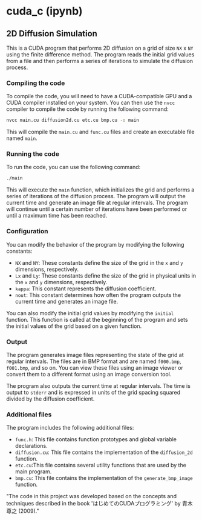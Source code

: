 # cuda_c (ipynb)
## 2D Diffusion Simulation

This is a CUDA program that performs 2D diffusion on a grid of size `NX` x `NY` using the finite difference method. The program reads the initial grid values from a file and then performs a series of iterations to simulate the diffusion process.

### Compiling the code

To compile the code, you will need to have a CUDA-compatible GPU and a CUDA compiler installed on your system. You can then use the `nvcc` compiler to compile the code by running the following command:

```bash
nvcc main.cu diffusion2d.cu etc.cu bmp.cu -o main
```

This will compile the `main.cu` and `func.cu` files and create an executable file named `main`.

### Running the code

To run the code, you can use the following command:

```bash
./main
```

This will execute the `main` function, which initializes the grid and performs a series of iterations of the diffusion process. The program will output the current time and generate an image file at regular intervals. The program will continue until a certain number of iterations have been performed or until a maximum time has been reached.

### Configuration

You can modify the behavior of the program by modifying the following constants:

- `NX` and `NY`: These constants define the size of the grid in the `x` and `y` dimensions, respectively.
- `Lx` and `Ly`: These constants define the size of the grid in physical units in the `x` and `y` dimensions, respectively.
- `kappa`: This constant represents the diffusion coefficient.
- `nout`: This constant determines how often the program outputs the current time and generates an image file.

You can also modify the initial grid values by modifying the `initial` function. This function is called at the beginning of the program and sets the initial values of the grid based on a given function.

### Output

The program generates image files representing the state of the grid at regular intervals. The files are in BMP format and are named `f000.bmp`, `f001.bmp`, and so on. You can view these files using an image viewer or convert them to a different format using an image conversion tool.

The program also outputs the current time at regular intervals. The time is output to `stderr` and is expressed in units of the grid spacing squared divided by the diffusion coefficient. 

### Additional files

The program includes the following additional files:

- `func.h`: This file contains function prototypes and global variable declarations.
- `diffusion.cu`: This file contains the implementation of the `diffusion_2d` function.
- `etc.cu`:This file contains several utility functions that are used by the main program.
- `bmp.cu`: This file contains the implementation of the `generate_bmp_image` function.



"The code in this project was developed based on the concepts and techniques described in the book 'はじめてのCUDAプログラミング' by 青木 尊之
 (2009)."

